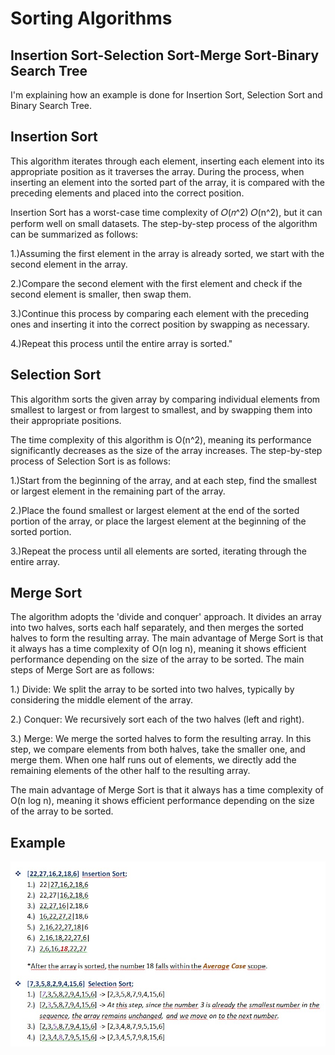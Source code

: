 
# Sorting Algorithms




## Insertion Sort-Selection Sort-Merge Sort-Binary Search Tree

 I'm explaining how an example is done for Insertion Sort, Selection Sort and Binary Search Tree.


## Insertion Sort

This algorithm iterates through each element, inserting each element into its appropriate position as it traverses the array. During the process, when inserting an element into the sorted part of the array, it is compared with the preceding elements and placed into the correct position.

Insertion Sort has a worst-case time complexity of 
𝑂(𝑛^2)
𝑂(n^2), but it can perform well on small datasets. The step-by-step process of the algorithm can be summarized as follows:

1.)Assuming the first element in the array is already sorted, we start with the second element in the array.

2.)Compare the second element with the first element and check if the second element is smaller, then swap them.

3.)Continue this process by comparing each element with the preceding ones and inserting it into the correct position by swapping as necessary.

4.)Repeat this process until the entire array is sorted."


## Selection Sort
This algorithm sorts the given array by comparing individual elements from smallest to largest or from largest to smallest, and by swapping them into their appropriate positions. 

The time complexity of this algorithm is O(n^2), meaning its performance significantly decreases as the size of the array increases. The step-by-step process of Selection Sort is as follows:

1.)Start from the beginning of the array, and at each step, find the smallest or largest element in the remaining part of the array.

2.)Place the found smallest or largest element at the end of the sorted portion of the array, or place the largest element at the beginning of the sorted portion.

3.)Repeat the process until all elements are sorted, iterating through the entire array.

## Merge Sort
The algorithm adopts the 'divide and conquer' approach. It divides an array into two halves, sorts each half separately, and then merges the sorted halves to form the resulting array. The main advantage of Merge Sort is that it always has a time complexity of O(n log n), meaning it shows efficient performance depending on the size of the array to be sorted. The main steps of Merge Sort are as follows:

1.) Divide: We split the array to be sorted into two halves, typically by considering the middle element of the array.

2.) Conquer: We recursively sort each of the two halves (left and right).

3.) Merge: We merge the sorted halves to form the resulting array. In this step, we compare elements from both halves, take the smaller one, and merge them. When one half runs out of elements, we directly add the remaining elements of the other half to the resulting array.

The main advantage of Merge Sort is that it always has a time complexity of O(n log n), meaning it shows efficient performance depending on the size of the array to be sorted.

## Example
![Example](odev_yeni.jpg)
